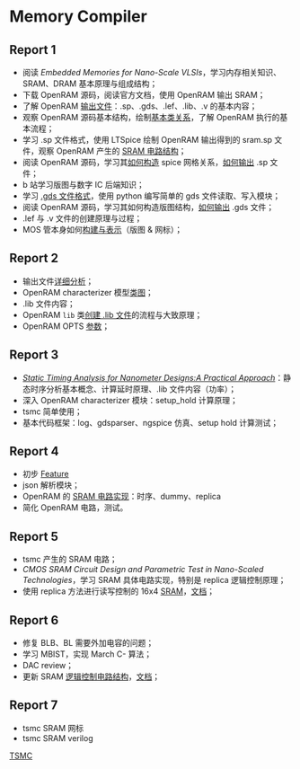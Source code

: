 # Memory Compiler

## Report 1

- 阅读 *Embedded Memories for Nano-Scale VLSIs*，学习内存相关知识、SRAM、DRAM 基本原理与组成结构；
- 下载 OpenRAM 源码，阅读官方文档，使用 OpenRAM 输出 SRAM；
- 了解 OpenRAM [输出文件](../reference/OpenRAM/ouput)：.sp、.gds、.lef、.lib、.v 的基本内容；
- 观察 OpenRAM 源码基本结构，绘制[基本类关系](./openram-analysis/base/类图.drawio)，了解 OpenRAM 执行的基本流程；
- 学习 .sp 文件格式，使用 LTSpice 绘制 OpenRAM 输出得到的 sram.sp 文件，观察 OpenRAM 产生的 [SRAM 电路结构](./openram-analysis/spice-file)；
- 阅读 OpenRAM 源码，学习其[如何构造](./openram-analysis/base/网标结构类关系图.drawio) spice 网格关系，[如何输出](./openram-analysis/base/网标结构与版图构造.md) .sp 文件；
- b 站学习版图与数字 IC 后端知识；
- 学习 [.gds 文件格式](https://www.rulabinsky.com/cavd/text/chapc.html)，使用 python 编写简单的 gds 文件读取、写入模块；
- 阅读 OpenRAM  源码，学习其如何构造版图结构，[如何输出](./openram-analysis/base/网标结构与版图构造.md) .gds 文件；
- .lef 与 .v 文件的创建原理与过程；
- MOS 管本身如何[构建与表示](./openram-analysis/base/ptx.md)（版图 & 网标）；



## Report 2

-  输出文件[详细分析](./openram-analysis/09-s.save().md)；
-  OpenRAM  characterizer 模型[类图](./openram-analysis/characterizer/类图.drawio)；
-  .lib 文件内容；
-  OpenRAM  `lib` 类[创建 .lib 文件](./openram-analysis/characterizer/lib工作流程.drawio)的流程与大致原理；
-  OpenRAM  OPTS [参数](./openram-analysis/globals/options.md)；



## Report 3

- [*Static Timing Analysis for Nanometer Designs:A Practical Approach*](https://zhuanlan.zhihu.com/p/345536827)：静态时序分析基本概念、计算延时原理、.lib 文件内容（功率）；
- 深入 OpenRAM characterizer 模块：setup_hold 计算原理；
- tsmc 简单使用；
- 基本代码框架：log、gdsparser、ngspice 仿真、setup hold 计算测试；



## Report 4

- 初步 [Feature](./Feature.md)
- json 解析模块；
- OpenRAM 的 [SRAM 电路实现](./openram-analysis/电路实现.md)：时序、dummy、replica
- 简化 OpenRAM 电路，测试。



## Report 5

- tsmc 产生的 SRAM 电路；
- *CMOS SRAM Circuit Design and Parametric Test in Nano-Scaled Technologies*，学习 SRAM 具体电路实现，特别是 replica 逻辑控制原理；
- 使用 replica 方法进行读写控制的 16x4 [SRAM](../circuit/ref-openram)，[文档](./sram-circuit/SRAM电路实现.md)；



## Report 6

- 修复 BLB、BL 需要外加电容的问题；
- 学习 MBIST，实现 March C- 算法；
- DAC review；
- 更新 SRAM [逻辑控制电路结构](../circuit/ref-tsmc)，[文档](./sram-circuit/SRAM电路实现.md)；



## Report 7

- tsmc SRAM 网标
- tsmc SRAM verilog

[TSMC](E:\XTaro\reference\tsmc\16x8m2f)
